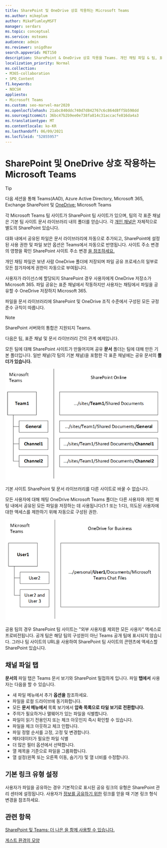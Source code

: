 ```yaml
---
title: SharePoint 및 OneDrive 상호 작용하는 Microsoft Teams
ms.author: mikeplum
author: MikePlumleyMSFT
manager: serdars
ms.topic: conceptual
ms.service: msteams
audience: admin
ms.reviewer: snigdhav
search.appverid: MET150
description: SharePoint & OneDrive 상호 작용을 Teams. 개인 채팅 파일 & 팀, 표준 채널, 문서 & 상호 작용합니다.
localization_priority: Normal
ms.collection:
- M365-collaboration
- SPO_Content
f1.keywords:
- NOCSH
appliesto:
- Microsoft Teams
ms.custom: seo-marvel-mar2020
ms.openlocfilehash: 21abc840ddc740d7d842767c6c864d8ff5b598dd
ms.sourcegitcommit: 36bc47b2b9ee0e738fa814c31accacfe816da4a3
ms.translationtype: MT
ms.contentlocale: ko-KR
ms.lasthandoff: 06/09/2021
ms.locfileid: "52855957"
---
```

# <a name="how-sharepoint-and-onedrive-interact-with-microsoft-teams"></a>SharePoint 및 OneDrive 상호 작용하는 Microsoft Teams

> [!Tip]
> 다음 세션을 통해 Teams(AAD), Azure Active Directory, Microsoft 365, Exchange SharePoint 및 [OneDrive:](https://aka.ms/teams-foundations) Microsoft Teams

각 Microsoft Teams 팀 사이트가 SharePoint 팀 사이트가 있으며, 팀의 각 표준 채널은 기본 팀 사이트 문서 라이브러리 내의 폴더를 얻습니다. 각 [개인 채널은](private-channels.md) 자체적으로 별도의 SharePoint 있습니다.

대화 내에서 공유된 파일은 문서 라이브러리에 자동으로 추가되고, SharePoint에 설정된 사용 권한 및 파일 보안 옵션은 Teams에서 자동으로 반영됩니다. 사이트 주소 변경의 영향을 확인 SharePoint 사이트 주소 변경 [을 참조하세요.](/sharepoint/change-site-address)

개인 채팅 파일은 보낸 사람 OneDrive 폴더에 저장되며 파일 공유 프로세스의 일부로 모든 참가자에게 권한이 자동으로 부여됩니다.

사용자가 라이선스에 할당되지 SharePoint 경우 사용자에게 OneDrive 저장소가 Microsoft 365. 파일 공유는 표준 채널에서 작동하지만 사용자는 채팅에서 파일을 공유할 수 OneDrive 저장하지 Microsoft 365.

파일을 문서 라이브러리에 SharePoint 및 OneDrive 조직 수준에서 구성된 모든 규정 준수 규칙이 따릅니다. 

> [!NOTE]
> SharePoint 서버와의 통합은 지원되지 Teams.

다음은 팀, 표준 채널 및 문서 라이브러리 간의 관계 예제입니다.

모든 팀에 대해 SharePoint 사이트가 만들어지며 공유 **문서** 폴더는 팀에 대해 만든 기본 폴더입니다. 일반 채널(각  팀의 기본 채널)을 포함한 각 표준 채널에는 공유 문서의 **폴더가 있습니다.**

![공유 문서 폴더의 다이어그램에서 SharePoint.](media/Understand_how_SharePoint_Online_and_OneDrive_for_Business_interact_with_Microsoft_Teams_image1.png)

기본 사이트 SharePoint 및 문서 라이브러리를 다른 사이트로 바꿀 수 없습니다.

모든 사용자에 대해 채팅 OneDrive  Microsoft Teams 폴더는 다른 사용자와 개인 채팅 내에서 공유된 모든 파일을 저장하는 데 사용됩니다(1:1 또는 1:다), 의도된 사용자에 대한 액세스를 제한하기 위해 자동으로 구성된 권한.

![채팅 파일이라는 OneDrive 폴더의 Microsoft Teams 다이어그램](media/Understand_how_SharePoint_Online_and_OneDrive_for_Business_interact_with_Microsoft_Teams_image2.png)

공용 팀의 경우 SharePoint 팀 사이트는 "외부 사용자를 제외한 모든 사용자" 액세스로 프로비전됩니다. 공개 팀은 해당 팀의 구성원이 아닌 Teams 공개 팀에 표시되지 않습니다. 그러나 팀 사이트의 URL을 사용하여 SharePoint 팀 사이트의 콘텐츠에 액세스할 SharePoint 있습니다. 

## <a name="channel-files-tab"></a>채널 파일 탭

**문서의** 파일 탭은 Teams 문서 보기와 SharePoint 밀접하게 입니다. 파일 **탭에서** 사용자는 다음을 할 수 있습니다.

- 새 파일 메뉴에서 추가 **옵션을** 참조하세요.
- 파일을 로컬 드라이브에 동기화합니다.
- 모든 **문서 메뉴에서** 목록  보기에서 **압축 목록으로** **타일 보기로 전환합니다.**
- 주의가 필요하거나 맬웨어가 있는 파일을 식별합니다.
- 파일이 읽기 전용인지 또는 체크 아웃인지 즉시 확인할 수 있습니다.
- 파일을 체크 아웃하고 체크 인합니다.
- 파일 정렬 순서를 고정, 고정 및 변경합니다.
- 메타데이터가 필요한 파일 식별
- 더 많은 필터 옵션에서 선택합니다.
- 열 제목을 기준으로 파일을 그룹화합니다.
- 열 설정(왼쪽 또는 오른쪽 이동, 숨기기) 및 열 너비를 수정합니다.

## <a name="default-link-type-setting"></a>기본 링크 유형 설정

사용자가 파일을 공유하는 경우 기본적으로 표시된 공유 링크의 유형은 SharePoint 관리 센터에 설정됩니다. 사용자가 [정보를 공유하기 위한](/sharepoint/change-default-sharing-link) 링크를 얻을 때 기본 링크 형식 변경을 참조하세요.

## <a name="related-topics"></a>관련 항목

[SharePoint 및 Teams: 더 나은 을 함께 사용할 수 있습니다.](https://techcommunity.microsoft.com/t5/Microsoft-SharePoint-Blog/SharePoint-and-Teams-Better-Together/ba-p/189593)

[게스트 환경의 모양](guest-experience.md)